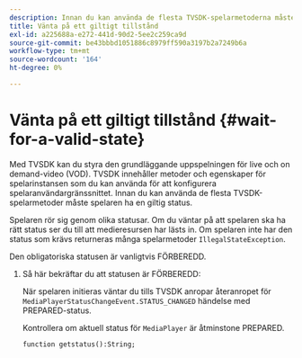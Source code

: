 ```yaml
---
description: Innan du kan använda de flesta TVSDK-spelarmetoderna måste spelaren ha en giltig status.
title: Vänta på ett giltigt tillstånd
exl-id: a225688a-e272-441d-90d2-5ee2c259ca9d
source-git-commit: be43bbbd1051886c8979ff590a3197b2a7249b6a
workflow-type: tm+mt
source-wordcount: '164'
ht-degree: 0%

---
```


# Vänta på ett giltigt tillstånd {#wait-for-a-valid-state}

Med TVSDK kan du styra den grundläggande uppspelningen för live och on demand-video (VOD). TVSDK innehåller metoder och egenskaper för spelarinstansen som du kan använda för att konfigurera spelaranvändargränssnittet. Innan du kan använda de flesta TVSDK-spelarmetoder måste spelaren ha en giltig status.

Spelaren rör sig genom olika statusar. Om du väntar på att spelaren ska ha rätt status ser du till att medieresursen har lästs in. Om spelaren inte har den status som krävs returneras många spelarmetoder `IllegalStateException`.

Den obligatoriska statusen är vanligtvis FÖRBEREDD.

1. Så här bekräftar du att statusen är FÖRBEREDD:

   När spelaren initieras väntar du tills TVSDK anropar återanropet för `MediaPlayerStatusChangeEvent.STATUS_CHANGED` händelse med PREPARED-status.

   Kontrollera om aktuell status för `MediaPlayer` är åtminstone PREPARED.

   ```
   function getstatus():String;
   ```
